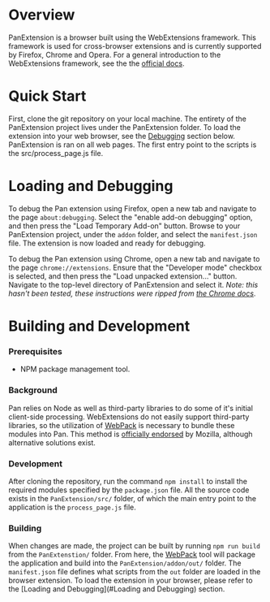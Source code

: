 # Overview

PanExtension is a browser built using the WebExtensions framework. This framework is used for cross-browser extensions and is currently supported by Firefox, Chrome and Opera. For a general introduction to the WebExtensions framework, see the the [official docs](https://developer.mozilla.org/en-US/Add-ons/WebExtensions).

# Quick Start

First, clone the git repository on your local machine. The entirety of the PanExtension project lives under the PanExtension folder. To load the extension into your web browser, see the [Debugging](#Debugging) section below. PanExtension is ran on all web pages. The first entry point to the scripts is the src/process_page.js file.

# Loading and Debugging

To debug the Pan extension using Firefox, open a new tab and navigate to the page `about:debugging`. Select the "enable add-on debugging" option, and then press the "Load Temporary Add-on" button. Browse to your PanExtension project, under the `addon` folder, and select the `manifest.json` file. The extension is now loaded and ready for debugging. 

To debug the Pan extension using Chrome, open a new tab and navigate to the page `chrome://extensions`. Ensure that the "Developer mode" checkbox is selected, and then press the "Load unpacked extension..." button. Navigate to the top-level directory of PanExtension and select it. *Note: this hasn't been tested, these instructions were ripped from [the Chrome docs](https://developer.chrome.com/extensions/getstarted)*.

# Building and Development

### Prerequisites
* NPM package management tool.

### Background
Pan relies on Node as well as third-party libraries to do some of it's initial client-side processing. WebExtensions do not easily support third-party libraries, so the utilization of [WebPack](https://webpack.js.org/concepts/) is necessary to bundle these modules into Pan. This method is [officially endorsed](https://github.com/mdn/webextensions-examples/tree/master/webpack-modules) by Mozilla, although alternative solutions exist. 

### Development 
After cloning the repository, run the command `npm install` to install the required modules specified by the `package.json` file. All the source code exists in the `PanExtension/src/` folder, of which the main entry point to the application is the `process_page.js` file. 

### Building
When changes are made, the project can be built by running `npm run build` from the `PanExtenstion/` folder. From here, the [WebPack](https://webpack.js.org/concepts/) tool will package the application and build into the `PanExtension/addon/out/` folder. The `manifest.json` file defines what scripts from the `out` folder are loaded in the browser extension. To load the extension in your browser, please refer to the [Loading and Debugging](#Loading and Debugging) section.
